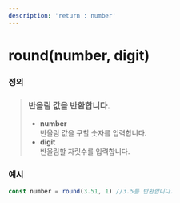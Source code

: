 ```yaml
---
description: 'return : number'
---
```


# round(number, digit)

### 정의

> ### 반올림 값을 반환합니다.
>
> * **number**\
>   반올림 값을 구할 숫자를 입력합니다.
> * **digit**\
>   반올림할 자릿수를 입력합니다.



### 예시

```javascript
const number = round(3.51, 1) //3.5를 반환합니다.
```

